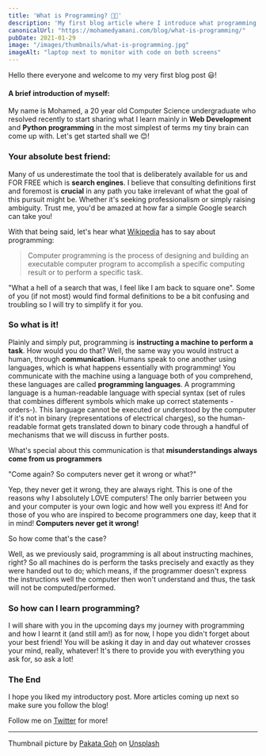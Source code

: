 ```yaml
---
title: 'What is Programming? 👩‍💻'
description: 'My first blog article where I introduce what programming is in practical terms as well as some valuable tips.'
canonicalUrl: "https://mohamedyamani.com/blog/what-is-programming/"
pubDate: 2021-01-29
image: "/images/thumbnails/what-is-programming.jpg"
imageAlt: "laptop next to monitor with code on both screens"
---
```


Hello there everyone and welcome to my very first blog post 😃!

#### A brief introduction of myself:

My name is Mohamed, a 20 year old Computer Science undergraduate who resolved recently to start sharing what I learn mainly in **Web Development** and **Python programming** in the most simplest of terms my tiny brain can come up with. Let's get started shall we 😊!

### Your absolute best friend:

Many of us underestimate the tool that is deliberately available for us and FOR FREE which is **search engines**. I believe that consulting definitions first and foremost is **crucial** in any path you take irrelevant of what the goal of this pursuit might be. Whether it's seeking professionalism or simply raising ambiguity. Trust me, you'd be amazed at how far a simple Google search can take you!

With that being said, let's hear what [Wikipedia](https://en.wikipedia.org/wiki/Computer_programming) has to say about programming:

> Computer programming is the process of designing and building an executable computer program to accomplish a specific computing result or to perform a specific task.

"What a hell of a search that was, I feel like I am back to square one". Some of you (if not most) would find formal definitions to be a bit confusing and troubling so I will try to simplify it for you.

### So what is it!

Plainly and simply put, programming is **instructing a machine to perform a task**. How would you do that?
Well, the same way you would instruct a human, through **communication**. Humans speak to one another using languages, which is what happens essentially with programming! You communicate with the machine using a language both of you comprehend, these languages are called **programming languages**. A programming language is a human-readable language with special syntax (set of rules that combines different symbols which make up correct statements -orders-). This language cannot be executed or understood by the computer if it's not in binary (representations of electrical charges), so the human-readable format gets translated down to binary code through a handful of mechanisms that we will discuss in further posts.

What's special about this communication is that **misunderstandings always come from us programmers**

"Come again? So computers never get it wrong or what?"

Yep, they never get it wrong, they are always right. This is one of the reasons why I absolutely LOVE computers! The only barrier between you and your computer is your own logic and how well you express it! And for those of you who are inspired to become programmers one day, keep that it in mind! **Computers never get it wrong!**

So how come that's the case?

Well, as we previously said, programming is all about instructing machines, right? So all machines do is perform the tasks precisely and exactly as they were handed out to do; which means, if the programmer doesn't express the instructions well the computer then won't understand and thus, the task will not be computed/performed.

### So how can I learn programming?

I will share with you in the upcoming days my journey with programming and how I learnt it (and still am!) as for now, I hope you didn't forget about your best friend! You will be asking it day in and day out whatever crosses your mind, really, whatever! It's there to provide you with everything you ask for, so ask a lot!

### The End

I hope you liked my introductory post. More articles coming up next so make sure you follow the blog!

Follow me on [Twitter](https://twitter.com/yamanidev) for more!

---
 
Thumbnail picture by [Pakata Goh](https://unsplash.com/@pakata?utm_content=creditCopyText&utm_medium=referral&utm_source=unsplash) on [Unsplash](https://unsplash.com/photos/laptop-computer-beside-monitor-with-keyboard-and-mouse-EJMTKCZ00I0?utm_content=creditCopyText&utm_medium=referral&utm_source=unsplash)
